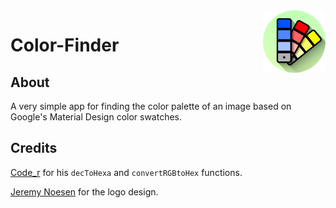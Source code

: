 <img src="img/app.png" alt="Logo" title = "Logo" align="right" width="100" height="100" />

# Color-Finder
## About
A very simple app for finding the color palette of an image based on Google's Material Design color swatches.

## Credits
[Code_r](https://www.geeksforgeeks.org/convert-the-given-rgb-color-code-to-hex-color-code/) for his `decToHexa` and `convertRGBtoHex` functions.

[Jeremy Noesen](https://github.com/jeremynoesen) for the logo design.
